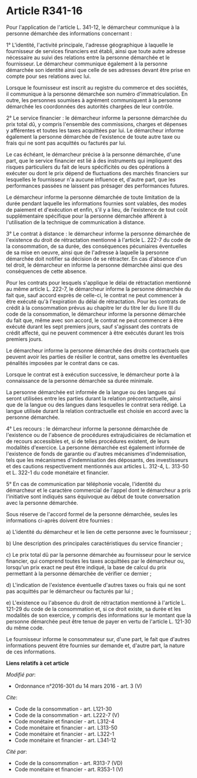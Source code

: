 # Article R341-16

Pour l'application de l'article L. 341-12, le démarcheur communique à la personne démarchée des informations concernant :

1° L'identité, l'activité principale, l'adresse géographique à laquelle le fournisseur de services financiers est établi,
ainsi que toute autre adresse nécessaire au suivi des relations entre la personne démarchée et le fournisseur. Le démarcheur
communique également à la personne démarchée son identité ainsi que celle de ses adresses devant être prise en compte pour
ses relations avec lui.

Lorsque le fournisseur est inscrit au registre du commerce et des sociétés, il communique à la personne démarchée son numéro
d'immatriculation. En outre, les personnes soumises à agrément communiquent à la personne démarchée les coordonnées des
autorités chargées de leur contrôle.

2° Le service financier : le démarcheur informe la personne démarchée du prix total dû, y compris l'ensemble des commissions,
charges et dépenses y afférentes et toutes les taxes acquittées par lui. Le démarcheur informe également la personne
démarchée de l'existence de toute autre taxe ou frais qui ne sont pas acquittés ou facturés par lui.

Le cas échéant, le démarcheur précise à la personne démarchée, d'une part, que le service financier est lié à des instruments
qui impliquent des risques particuliers du fait de leurs spécificités ou des opérations à exécuter ou dont le prix dépend de
fluctuations des marchés financiers sur lesquelles le fournisseur n'a aucune influence et, d'autre part, que les performances
passées ne laissent pas présager des performances futures.

Le démarcheur informe la personne démarchée de toute limitation de la durée pendant laquelle les informations fournies sont
valables, des modes de paiement et d'exécution et enfin, s'il y a lieu, de l'existence de tout coût supplémentaire spécifique
pour la personne démarchée afférent à l'utilisation de la technique de communication à distance.

3° Le contrat à distance : le démarcheur informe la personne démarchée de l'existence du droit de rétractation mentionné à
l'article L. 222-7 du code de la consommation, de sa durée, des conséquences pécuniaires éventuelles de sa mise en oeuvre,
ainsi que de l'adresse à laquelle la personne démarchée doit notifier sa décision de se rétracter. En cas d'absence d'un tel
droit, le démarcheur en informe la personne démarchée ainsi que des conséquences de cette absence.

Pour les contrats pour lesquels s'applique le délai de rétractation mentionné au même article L. 222-7, le démarcheur informe
la personne démarchée du fait que, sauf accord exprès de celle-ci, le contrat ne peut commencer à être exécuté qu'à
l'expiration du délai de rétractation. Pour les contrats de crédit à la consommation prévus au chapitre Ier du titre Ier du
livre III du code de la consommation, le démarcheur informe la personne démarchée du fait que, même avec son accord, le
contrat ne peut commencer à être exécuté durant les sept premiers jours, sauf s'agissant des contrats de crédit affecté, qui
ne peuvent commencer à être exécutés durant les trois premiers jours.

Le démarcheur informe la personne démarchée des droits contractuels que peuvent avoir les parties de résilier le contrat,
sans omettre les éventuelles pénalités imposées par le contrat dans ce cas.

Lorsque le contrat est à exécution successive, le démarcheur porte à la connaissance de la personne démarchée sa durée
minimale.

La personne démarchée est informée de la langue ou des langues qui seront utilisées entre les parties durant la relation
précontractuelle, ainsi que de la langue ou des langues dans lesquelles le contrat sera rédigé. La langue utilisée durant la
relation contractuelle est choisie en accord avec la personne démarchée.

4° Les recours : le démarcheur informe la personne démarchée de l'existence ou de l'absence de procédures extrajudiciaires de
réclamation et de recours accessibles et, si de telles procédures existent, de leurs modalités d'exercice. La personne
démarchée est également informée de l'existence de fonds de garantie ou d'autres mécanismes d'indemnisation, tels que les
mécanismes d'indemnisation des déposants, des investisseurs et des cautions respectivement mentionnés aux articles L. 312-4,
L. 313-50 et L. 322-1 du code monétaire et financier.

5° En cas de communication par téléphonie vocale, l'identité du démarcheur et le caractère commercial de l'appel dont le
démarcheur a pris l'initiative sont indiqués sans équivoque au début de toute conversation avec la personne démarchée.

Sous réserve de l'accord formel de la personne démarchée, seules les informations ci-après doivent être fournies :

a) L'identité du démarcheur et le lien de cette personne avec le fournisseur ;

b) Une description des principales caractéristiques du service financier ;

c) Le prix total dû par la personne démarchée au fournisseur pour le service financier, qui comprend toutes les taxes
acquittées par le démarcheur ou, lorsqu'un prix exact ne peut être indiqué, la base de calcul du prix permettant à la
personne démarchée de vérifier ce dernier ;

d) L'indication de l'existence éventuelle d'autres taxes ou frais qui ne sont pas acquittés par le démarcheur ou facturés par
lui ;

e) L'existence ou l'absence du droit de rétractation mentionné à l'article L. 121-29 du code de la consommation et, si ce
droit existe, sa durée et les modalités de son exercice, y compris des informations sur le montant que la personne démarchée
peut être tenue de payer en vertu de l'article L. 121-30 du même code.

Le fournisseur informe le consommateur sur, d'une part, le fait que d'autres informations peuvent être fournies sur demande
et, d'autre part, la nature de ces informations.

**Liens relatifs à cet article**

_Modifié par_:

  - Ordonnance n°2016-301 du 14 mars 2016 - art. 3 (V)

_Cite_:

  - Code de la consommation - art. L121-30
  - Code de la consommation - art. L222-7 (V)
  - Code monétaire et financier - art. L312-4
  - Code monétaire et financier - art. L313-50
  - Code monétaire et financier - art. L322-1
  - Code monétaire et financier - art. L341-12

_Cité par_:

  - Code de la consommation - art. R313-7 (VD)
  - Code monétaire et financier - art. R353-1 (V)
